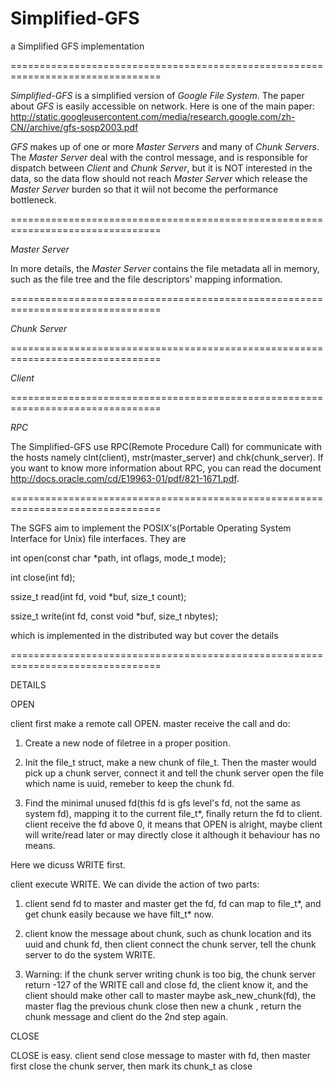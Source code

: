Simplified-GFS
================================================================================

a Simplified GFS implementation

================================================================================

*Simplified-GFS* is a simplified version of *Google File System*. The paper about *GFS* is easily accessible on network. Here is one of the main paper: http://static.googleusercontent.com/media/research.google.com/zh-CN//archive/gfs-sosp2003.pdf


*GFS* makes up of one or more *Master Servers* and many of *Chunk Servers*. The *Master Server* deal with the control message, and is responsible for dispatch between *Client* and *Chunk Server*, but it is NOT interested in the data, so the data flow should not reach *Master Server* which release the *Master Server* burden so that it wiil not become the performance bottleneck.

================================================================================

*Master Server*


In more details, the *Master Server* contains the file metadata all in memory, such as the file tree and the file descriptors' mapping information. 

================================================================================

*Chunk Server*


================================================================================

*Client*


================================================================================

*RPC*


The Simplified-GFS use RPC(Remote Procedure Call) for communicate with the hosts namely clnt(client), mstr(master_server) and chk(chunk_server). If you want to know more information about RPC, you can read the document http://docs.oracle.com/cd/E19963-01/pdf/821-1671.pdf.

================================================================================

The SGFS aim to implement the POSIX's(Portable Operating System Interface for Unix) file interfaces. They are


int open(const char *path, int oflags, mode_t mode);

int close(int fd);

ssize_t read(int fd, void *buf, size_t count);

ssize_t write(int fd, const void *buf, size_t nbytes);


which is implemented in the distributed way but cover the details

================================================================================

DETAILS

OPEN

client first make a remote call OPEN. master receive the call and do:

1. Create a new node of filetree in a proper position. 

2. Init the file_t struct, make a new chunk of file_t. Then the master would pick up a chunk server, connect it and tell the chunk server open the file which name is uuid, remeber to keep the chunk fd.

3. Find the minimal unused fd(this fd is gfs level's fd, not the same as system fd), mapping it to the current file_t*, finally return the fd to client.
client receive the fd above 0, it means that OPEN is alright, maybe client will write/read later or may directly close it although it behaviour has no means.


Here we dicuss WRITE first.

client execute WRITE. We can divide the action of two parts:

1. client send fd to master and master get the fd, fd can map to file_t*, and get chunk easily because we have filt_t* now.

2. client know the message about chunk, such as chunk location and its uuid and chunk fd, then client connect the chunk server, tell the chunk server to do the system WRITE.

3. Warning: if the chunk server writing chunk is too big, the chunk server return -127 of the WRITE call and close fd, the client know it, and the client should make other call to master maybe ask_new_chunk(fd), the master flag the previous chunk close then new a chunk , return the chunk message and client do the 2nd step again.


CLOSE

CLOSE is easy. client send close message to master with fd, then master first close the chunk server,
then mark its chunk_t as close
